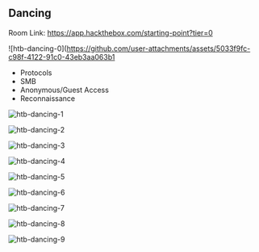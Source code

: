 ## Dancing

Room Link: https://app.hackthebox.com/starting-point?tier=0


![htb-dancing-0](https://github.com/user-attachments/assets/5033f9fc-c98f-4122-91c0-43eb3aa063b1
- Protocols
- SMB
- Anonymous/Guest Access
- Reconnaissance


![htb-dancing-1](https://github.com/user-attachments/assets/a45f6d79-fa61-4993-bd4e-7f19c7cbfb45)

![htb-dancing-2](https://github.com/user-attachments/assets/5ea4474b-faef-42e3-9499-8f0d8e89905a)


![htb-dancing-3](https://github.com/user-attachments/assets/47a042ce-fa32-4fa9-a448-6a3f4fdd0f0e)


![htb-dancing-4](https://github.com/user-attachments/assets/b0cf2c82-e783-458a-87d3-1863bd149057)


![htb-dancing-5](https://github.com/user-attachments/assets/f4b415cc-7eff-4567-808f-84b4284d48c3)


![htb-dancing-6](https://github.com/user-attachments/assets/fdc465ec-9c8f-44ee-b1a2-88b699bd1c93)


![htb-dancing-7](https://github.com/user-attachments/assets/6010276a-f769-44c5-bc8f-66feb76982ee)


![htb-dancing-8](https://github.com/user-attachments/assets/b8317e01-b3dc-426b-bf9b-7b1c42a810c4)


![htb-dancing-9](https://github.com/user-attachments/assets/c3075a9e-108f-4db5-af3b-45d3ab32a4ec)




